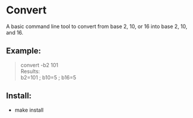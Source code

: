 # Convert
A basic command line tool to convert from base 2, 10, or 16 into base 2, 10, and 16.  

## Example:
> convert -b2 101  
Results:  
	b2=101 ; b10=5 ; b16=5  

## Install:
- make install
